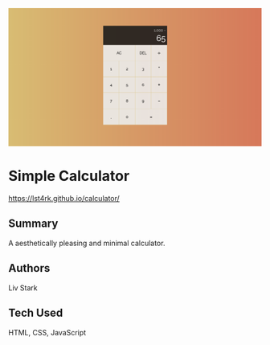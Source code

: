 ![calcshot](calcshot.png)

# Simple Calculator
https://lst4rk.github.io/calculator/

## Summary
A aesthetically pleasing and minimal calculator.

## Authors
Liv Stark

## Tech Used
HTML, CSS, JavaScript